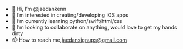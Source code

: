 - 👋 Hi, I’m @jaedankenn
- 👀 I’m interested in creating/developing iOS apps
- 🌱 I’m currently learning python/swift/html/css
- 💞️ I’m looking to collaborate on anything, would love to get my hands dirty
- 📫 How to reach me,jaedansignups@gmail.com

<!---
jaedankenn/jaedankenn is a ✨ special ✨ repository because its `README.md` (this file) appears on your GitHub profile.
You can click the Preview link to take a look at your changes.
--->
